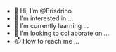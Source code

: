 - 👋 Hi, I’m @Erisdrino
- 👀 I’m interested in ...
- 🌱 I’m currently learning ...
- 💞️ I’m looking to collaborate on ...
- 📫 How to reach me ...

<!---
Erisdrino/Erisdrino is a ✨ special ✨ repository because its `README.md` (this file) appears on your GitHub profile.
You can click the Preview link to take a look at your changes.
--->
